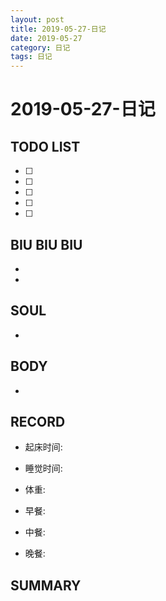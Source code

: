 ```yaml
---
layout: post
title: 2019-05-27-日记
date: 2019-05-27
category: 日记
tags: 日记
---
```

# 2019-05-27-日记
## TODO LIST
- [ ] 
- [ ] 
- [ ] 
- [ ] 
- [ ] 
 
## BIU BIU BIU
- 
- 
 
## SOUL
- 
 
## BODY
- 
 
## RECORD
- 起床时间:  
- 睡觉时间:  
 
- 体重:  
 
- 早餐:  
- 中餐:  
- 晚餐:  
 
## SUMMARY
 
 
